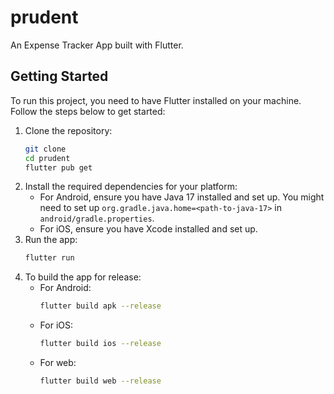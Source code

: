 # prudent

An Expense Tracker App built with Flutter.

## Getting Started

To run this project, you need to have Flutter installed on your machine. Follow the steps below to get started:

1. Clone the repository:
   ```bash
   git clone
   cd prudent
   flutter pub get
   ```
2. Install the required dependencies for your platform:
    - For Android, ensure you have Java 17 installed and set up. You might need to set up `org.gradle.java.home=<path-to-java-17>` in `android/gradle.properties`.
    - For iOS, ensure you have Xcode installed and set up.
3. Run the app:
   ```bash
   flutter run
   ```
4. To build the app for release:
   - For Android:
     ```bash
     flutter build apk --release
     ```
   - For iOS:
     ```bash
     flutter build ios --release
     ```
   - For web:
     ```bash
     flutter build web --release
     ```
